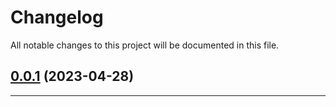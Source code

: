 <!--- BEGIN HEADER -->
# Changelog

All notable changes to this project will be documented in this file.
<!--- END HEADER -->

## [0.0.1](https://github.com/mateusmacedo/mmda-php-core/compare/827f7ea5147f5af76dc2541b34b740763bdb977a...v0.0.1) (2023-04-28)


---

